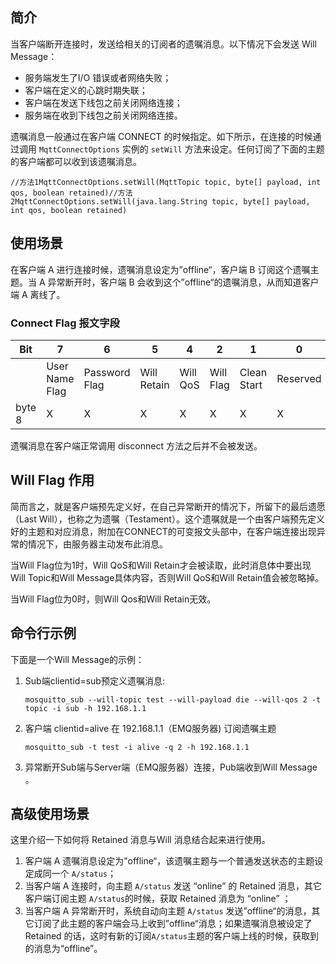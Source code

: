 


## 简介

当客户端断开连接时，发送给相关的订阅者的遗嘱消息。以下情况下会发送 Will Message：

- 服务端发生了I/O 错误或者网络失败；
- 客户端在定义的心跳时期失联；
- 客户端在发送下线包之前关闭网络连接；
- 服务端在收到下线包之前关闭网络连接。

遗嘱消息一般通过在客户端 CONNECT 的时候指定。如下所示，在连接的时候通过调用 `MqttConnectOptions` 实例的 `setWill` 方法来设定。任何订阅了下面的主题的客户端都可以收到该遗嘱消息。

```
//方法1MqttConnectOptions.setWill(MqttTopic topic, byte[] payload, int qos, boolean retained)//方法2MqttConnectOptions.setWill(java.lang.String topic, byte[] payload, int qos, boolean retained)
```

## 使用场景

在客户端 A 进行连接时候，遗嘱消息设定为”offline“，客户端 B 订阅这个遗嘱主题。当 A 异常断开时，客户端 B 会收到这个”offline“的遗嘱消息，从而知道客户端 A 离线了。

### Connect Flag 报文字段

| Bit    | 7              | 6             | 5           | 4        | 2         | 1           | 0        |
| ------ | -------------- | ------------- | ----------- | -------- | --------- | ----------- | -------- |
|        | User Name Flag | Password Flag | Will Retain | Will QoS | Will Flag | Clean Start | Reserved |
| byte 8 | X              | X             | X           | X        | X         | X           | X        |

遗嘱消息在客户端正常调用 disconnect 方法之后并不会被发送。

## Will Flag 作用

简而言之，就是客户端预先定义好，在自己异常断开的情况下，所留下的最后遗愿（Last Will），也称之为遗嘱（Testament）。这个遗嘱就是一个由客户端预先定义好的主题和对应消息，附加在CONNECT的可变报文头部中，在客户端连接出现异常的情况下，由服务器主动发布此消息。

当Will Flag位为1时，Will QoS和Will Retain才会被读取，此时消息体中要出现Will Topic和Will Message具体内容，否则Will QoS和Will Retain值会被忽略掉。

当Will Flag位为0时，则Will Qos和Will Retain无效。

## 命令行示例

下面是一个Will Message的示例：

1. Sub端clientid=sub预定义遗嘱消息:

   ```
   mosquitto_sub --will-topic test --will-payload die --will-qos 2 -t topic -i sub -h 192.168.1.1
   ```

2. 客户端 clientid=alive 在 192.168.1.1（EMQ服务器) 订阅遗嘱主题

   ```
   mosquitto_sub -t test -i alive -q 2 -h 192.168.1.1
   ```

3. 异常断开Sub端与Server端（EMQ服务器）连接，Pub端收到Will Message 。

## 高级使用场景

这里介绍一下如何将 Retained 消息与Will 消息结合起来进行使用。

1. 客户端 A 遗嘱消息设定为”offline“，该遗嘱主题与一个普通发送状态的主题设定成同一个 `A/status`；
2. 当客户端 A 连接时，向主题 `A/status` 发送 “online” 的 Retained 消息，其它客户端订阅主题 `A/status`的时候，获取 Retained 消息为 “online” ；
3. 当客户端 A 异常断开时，系统自动向主题 `A/status` 发送”offline“的消息，其它订阅了此主题的客户端会马上收到”offline“消息；如果遗嘱消息被设定了 Retained 的话，这时有新的订阅`A/status`主题的客户端上线的时候，获取到的消息为“offline”。




